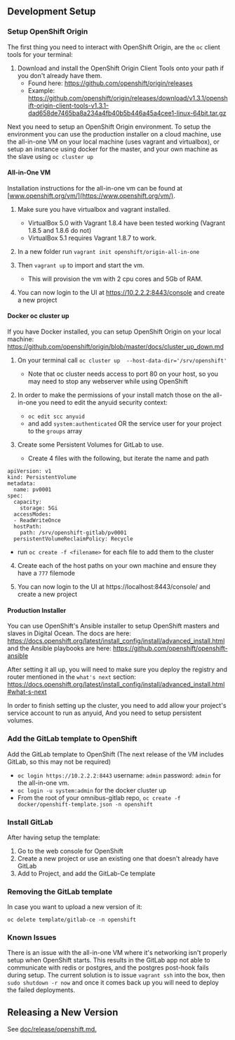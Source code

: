 ## Development Setup

### Setup OpenShift Origin

The first thing you need to interact with OpenShift Origin, are the `oc` client tools for your terminal:

1. Download and install the OpenShift Origin Client Tools onto your path if you don't already have them.
   - Found here: https://github.com/openshift/origin/releases
   - Example: https://github.com/openshift/origin/releases/download/v1.3.1/openshift-origin-client-tools-v1.3.1-dad658de7465ba8a234a4fb40b5b446a45a4cee1-linux-64bit.tar.gz

Next you need to setup an OpenShift Origin environment. To setup the environment you can use the production installer
on a cloud machine, use the all-in-one VM on your local machine (uses vagrant and virtualbox), or setup an instance
using docker for the master, and your own machine as the slave using `oc cluster up`

#### All-in-One VM

Installation instructions for the all-in-one vm can be found at [www.openshift.org/vm/](https://www.openshift.org/vm/).

1. Make sure you have virtualbox and vagrant installed.
   - VirtualBox 5.0 with Vagrant 1.8.4 have been tested working (Vagrant 1.8.5 and 1.8.6 do not)
   - VirtualBox 5.1 requires Vagrant 1.8.7 to work.

2. In a new folder run `vagrant init openshift/origin-all-in-one`

3. Then `vagrant up` to import and start the vm.
   - This will provision the vm with 2 cpu cores and 5Gb of RAM.

4. You can now login to the UI at https://10.2.2.2:8443/console and create a new project

#### Docker oc cluster up

If you have Docker installed, you can setup OpenShift Origin on your local machine: https://github.com/openshift/origin/blob/master/docs/cluster_up_down.md

1. On your terminal call `oc cluster up  --host-data-dir='/srv/openshift'`
   - Note that oc cluster needs access to port 80 on your host, so you may need to stop any webserver while using OpenShift

2. In order to make the permissions of your install match those on the all-in-one you need to edit the anyuid security context:
   - `oc edit scc anyuid`
   - and add `system:authenticated` OR the service user for your project to the `groups` array

3. Create some Persistent Volumes for GitLab to use.
   - Create 4 files with the following, but iterate the name and path
```
apiVersion: v1
kind: PersistentVolume
metadata:
  name: pv0001
spec:
  capacity:
    storage: 5Gi
  accessModes:
  - ReadWriteOnce
  hostPath:
    path: /srv/openshift-gitlab/pv0001
  persistentVolumeReclaimPolicy: Recycle
```
   - run `oc create -f <filename>` for each file to add them to the cluster

4. Create each of the host paths on your own machine and ensure they have a `777` filemode

5. You can now login to the UI at https://localhost:8443/console/ and create a new project

#### Production Installer

You can use OpenShift's Ansible installer to setup OpenShift masters and slaves in Digital Ocean. The docs are here:
https://docs.openshift.org/latest/install_config/install/advanced_install.html and the Ansible playbooks are here: https://github.com/openshift/openshift-ansible

After setting it all up, you will need to make sure you deploy the registry and router mentioned in the `what's next` section: https://docs.openshift.org/latest/install_config/install/advanced_install.html#what-s-next

In order to finish setting up the cluster, you need to add allow your project's service account to run as anyuid,
And you need to setup persistent volumes.


### Add the GitLab template to OpenShift

Add the GitLab template to OpenShift (The next release of the VM includes GitLab, so this may not be required)
   - `oc login https://10.2.2.2:8443` username: `admin` password: `admin` for the all-in-one vm.
   - `oc login -u system:admin` for the docker cluster up
   - From the root of your omnibus-gitlab repo, `oc create -f docker/openshift-template.json -n openshift`

### Install GitLab

After having setup the template:

1. Go to the web console for OpenShift
2. Create a new project or use an existing one that doesn't already have GitLab
3. Add to Project, and add the GitLab-Ce template

### Removing the GitLab template

In case you want to upload a new version of it:

`oc delete template/gitlab-ce -n openshift`

### Known Issues

 There is an issue with the all-in-one VM where it's networking isn't properly setup when OpenShift starts.
 This results in the GitLab app not able to communicate with redis or postgres, and the postgres post-hook fails
 during setup. The current solution is to issue `vagrant ssh` into the box, then `sudo shutdown -r now` and once
 it comes back up you will need to deploy the failed deployments.

## Releasing a New Version

See [doc/release/openshift.md.](doc/release/openshift.md)
